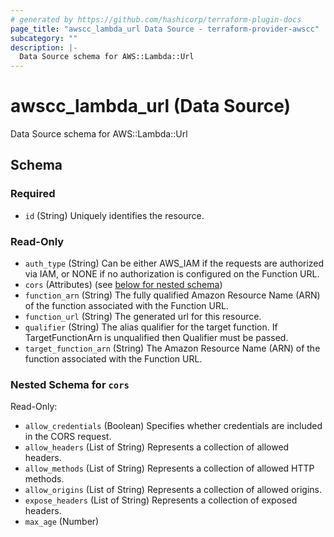 ```yaml
---
# generated by https://github.com/hashicorp/terraform-plugin-docs
page_title: "awscc_lambda_url Data Source - terraform-provider-awscc"
subcategory: ""
description: |-
  Data Source schema for AWS::Lambda::Url
---
```


# awscc_lambda_url (Data Source)

Data Source schema for AWS::Lambda::Url



<!-- schema generated by tfplugindocs -->
## Schema

### Required

- `id` (String) Uniquely identifies the resource.

### Read-Only

- `auth_type` (String) Can be either AWS_IAM if the requests are authorized via IAM, or NONE if no authorization is configured on the Function URL.
- `cors` (Attributes) (see [below for nested schema](#nestedatt--cors))
- `function_arn` (String) The fully qualified Amazon Resource Name (ARN) of the function associated with the Function URL.
- `function_url` (String) The generated url for this resource.
- `qualifier` (String) The alias qualifier for the target function. If TargetFunctionArn is unqualified then Qualifier must be passed.
- `target_function_arn` (String) The Amazon Resource Name (ARN) of the function associated with the Function URL.

<a id="nestedatt--cors"></a>
### Nested Schema for `cors`

Read-Only:

- `allow_credentials` (Boolean) Specifies whether credentials are included in the CORS request.
- `allow_headers` (List of String) Represents a collection of allowed headers.
- `allow_methods` (List of String) Represents a collection of allowed HTTP methods.
- `allow_origins` (List of String) Represents a collection of allowed origins.
- `expose_headers` (List of String) Represents a collection of exposed headers.
- `max_age` (Number)


